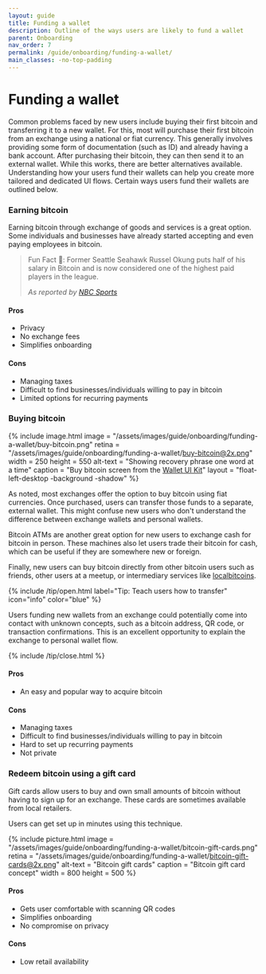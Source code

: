 ```yaml
---
layout: guide
title: Funding a wallet
description: Outline of the ways users are likely to fund a wallet
parent: Onboarding
nav_order: 7
permalink: /guide/onboarding/funding-a-wallet/
main_classes: -no-top-padding
---
```


# Funding a wallet

Common problems faced by new users include buying their first bitcoin and transferring it to a new wallet. For this, most will purchase their first bitcoin from an exchange using a national or fiat currency. This generally involves providing some form of documentation (such as ID) and already having a bank account. After purchasing their bitcoin, they can then send it to an external wallet. While this works, there are better alternatives available. Understanding how your users fund their wallets can help you create more tailored and dedicated UI flows. Certain ways users fund their wallets are outlined below.

### Earning bitcoin

Earning bitcoin through exchange of goods and services is a great option. Some individuals and businesses have already started accepting and even paying employees in bitcoin.

> Fun Fact 🏈: Former Seattle Seahawk Russel Okung puts half of his salary in Bitcoin and is now considered one of the highest paid players in the league.
>
> <cite>As reported by <a href="https://www.nbcsports.com/northwest/seahawks/former-seattle-seahawk-russell-okung-puts-half-salary-bitcoin-considered-highest">NBC Sports</a></cite>

#### Pros
 - Privacy
 - No exchange fees
 - Simplifies onboarding

#### Cons
 - Managing taxes
 - Difficult to find businesses/individuals willing to pay in bitcoin
 - Limited options for recurring payments

### Buying bitcoin

<div class="center" markdown="1">

{% include image.html
   image = "/assets/images/guide/onboarding/funding-a-wallet/buy-bitcoin.png"
   retina = "/assets/images/guide/onboarding/funding-a-wallet/buy-bitcoin@2x.png"
   width = 250
   height = 550
   alt-text = "Showing recovery phrase one word at a time"
   caption = "Buy bitcoin screen from the [Wallet UI Kit](https://www.figma.com/file/VB3GQdAnhl8yta44DY3PSV/Bitcoin-Wallet-UI-Kit?node-id=1228%3A28550)"
   layout = "float-left-desktop -background -shadow"
%}

As noted, most exchanges offer the option to buy bitcoin using fiat currencies. Once purchased, users can transfer those funds to a separate, external wallet. This might confuse new users who don't understand the difference between exchange wallets and personal wallets.

Bitcoin ATMs are another great option for new users to exchange cash for bitcoin in person. These machines also let users trade their bitcoin for cash, which can be useful if they are somewhere new or foreign.

Finally, new users can buy bitcoin directly from other bitcoin users such as friends, other users at a meetup, or intermediary services like [localbitcoins](https://localbitcoins.com/).

</div>

{% include /tip/open.html label="Tip: Teach users how to transfer" icon="info" color="blue" %}

Users funding new wallets from an exchange could potentially come into contact with unknown concepts, such as a bitcoin address, QR code, or transaction confirmations. This is an excellent opportunity to explain the exchange to personal wallet flow.

{% include /tip/close.html %}

#### Pros
 - An easy and popular way to acquire bitcoin

#### Cons
 - Managing taxes
 - Difficult to find businesses/individuals willing to pay in bitcoin
 - Hard to set up recurring payments
 - Not private

### Redeem bitcoin using a gift card

Gift cards allow users to buy and own small amounts of bitcoin without having to sign up for an exchange. These cards are sometimes available from local retailers.

Users can get set up in minutes using this technique.

{% include picture.html
   image = "/assets/images/guide/onboarding/funding-a-wallet/bitcoin-gift-cards.png"
   retina = "/assets/images/guide/onboarding/funding-a-wallet/bitcoin-gift-cards@2x.png"
   alt-text = "Bitcoin gift cards"
   caption = "Bitcoin gift card concept"
   width = 800
   height = 500
%}

#### Pros
 - Gets user comfortable with scanning QR codes
 - Simplifies onboarding
 - No compromise on privacy

#### Cons
 - Low retail availability
